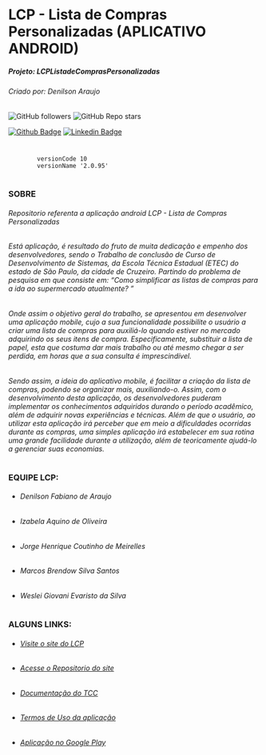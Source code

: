 
# LCP - Lista de Compras Personalizadas (APLICATIVO ANDROID)
##### Projeto: LCPListadeComprasPersonalizadas
###### Criado por: Denilson Araujo

![GitHub followers](https://img.shields.io/github/followers/denilsonfa?style=for-the-badge) ![GitHub Repo stars](https://img.shields.io/github/stars/denilsonfa/LCPListadeComprasPersonalizadas?style=for-the-badge) 

[![Github Badge](https://img.shields.io/badge/-Github-000?style=flat-square&logo=Github&logoColor=white)](https://github.com/denilsonfa) [![Linkedin Badge](https://img.shields.io/badge/-LinkedIn-blue?style=flat-square&logo=Linkedin&logoColor=white)](https://www.linkedin.com/in/denilson-araujo-85a29019a/)
#
```
        versionCode 10
        versionName '2.0.95'
```
#
### SOBRE
###### Repositorio referenta a aplicação android *LCP - Lista de Compras Personalizadas*
###### Está aplicação, é resultado do fruto de muita dedicação e empenho dos desenvolvedores, sendo o Trabalho de conclusão de Curso de Desenvolvimento de Sistemas, da Escola Técnica Estadual (ETEC) do estado de São Paulo, da cidade de Cruzeiro. Partindo do problema de pesquisa em que consiste em: “Como simplificar as listas de compras para a ida ao supermercado atualmente? ”
###### Onde assim o objetivo geral do trabalho, se apresentou em desenvolver uma aplicação mobile, cujo a sua funcionalidade possibilite o usuário a criar uma lista de compras para auxiliá-lo quando estiver no mercado adquirindo os seus itens de compra. Especificamente, substituir a lista de papel, esta que costuma dar mais trabalho ou até mesmo chegar a ser perdida, em horas que a sua consulta é imprescindível.
###### Sendo assim, a ideia do aplicativo mobile, é facilitar a criação da lista de compras, podendo se organizar mais, auxiliando-o. Assim, com o desenvolvimento desta aplicação, os desenvolvedores puderam implementar os conhecimentos adquiridos durando o período acadêmico, além de adquirir novas experiências e técnicas. Além de que o usuário, ao utilizar esta aplicação irá perceber que em meio a dificuldades ocorridas durante as compras, uma simples aplicação irá estabelecer em sua rotina uma grande facilidade durante a utilização, além de teoricamente ajudá-lo a gerenciar suas economias.
#
### EQUIPE LCP:
 - ######  Denilson Fabiano de Araujo
 - ######  Izabela Aquino de Oliveira
 - ######  Jorge Henrique Coutinho de Meirelles
 - ######  Marcos Brendow Silva Santos
 - ######  Weslei Giovani Evaristo da Silva
#
### ALGUNS LINKS:
- ###### [Visite o site do LCP](https://lcp.eteccruzeiro.dev.br/)
- ###### [Acesse o Repositorio do site](https://github.com/denilsonfa/LCPListadeComprasPersonalizadasSite)
- ###### [Documentação do TCC](https://lcp.eteccruzeiro.dev.br/doc.html)
- ###### [Termos de Uso da aplicação](https://lcp.eteccruzeiro.dev.br/termos.html)
- ###### [Aplicação no Google Play](https://play.google.com/store/apps/details?id=br.com.dla.lcp)
